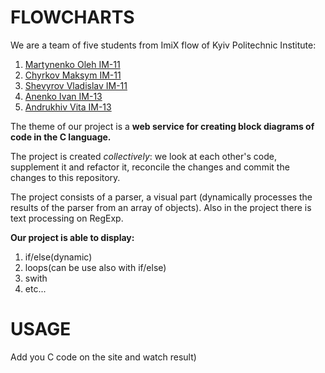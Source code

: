# FLOWCHARTS <br>
We are a team of five students from ImiX flow of Kyiv Politechnic Institute: <br>

1. [Martynenko Oleh IM-11](https://github.com/olegoofy)<br>
2. [Chyrkov Maksym IM-11](https://github.com/chyrkovmaksym)<br>
3. [Shevyrov Vladislav IM-11](https://github.com/AidXylelele)<br>
4. [Anenko Ivan IM-13](https://github.com/LikerFeed)<br>
5. [Andrukhiv Vita IM-13](https://github.com/vita133)

The theme of our project is a <b>web service for creating block diagrams of code in the C language.</b>


The project is created <i>collectively</i>: we look at each other's code, supplement it and refactor it, reconcile the changes and commit the changes to this repository.

The project consists of a parser, a visual part (dynamically processes the results of the parser from an array of objects). Also in the project there is text processing on RegExp.

<b>Our project is able to display:</b>
1. if/else(dynamic)
2. loops(can be use also with if/else)
3. swith
4. etc...

# USAGE <br>

Add you C code on the site and watch result)
